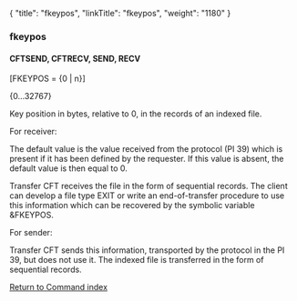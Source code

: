{
    "title": "fkeypos",
    "linkTitle": "fkeypos",
    "weight": "1180"
}<span id="fkeypos"></span>

### fkeypos

#### CFTSEND, CFTRECV, SEND, RECV

\[FKEYPOS = {0 | n}\]    

{0...32767}

Key position in bytes, relative to 0, in the records of an indexed
file.

For receiver:

The default value is the value received from the protocol (PI 39) which
is present if it has been defined by the requester. If this value is absent,
the default value is then equal to 0.

<span class="mc-variable suite_variables.TransferCFTName variable">Transfer CFT</span> receives the file in the form of sequential records. The
client can develop a file type EXIT or write an end-of-transfer procedure
to use this information which can be recovered by the symbolic variable
&FKEYPOS.

For sender:

<span class="mc-variable suite_variables.TransferCFTName variable">Transfer CFT</span> sends this information, transported by the protocol in the
PI 39, but does not use it. The indexed file is transferred in the form
of sequential records.

[Return to Command index](../../)
